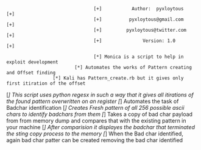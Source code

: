                                     [+]           Author:  pyxloytous            [+]
                                    [+]          pyxloytous@gmail.com            [+]
                                    [+]         pyxloytous@twitter.com           [+]
                                    [+]               Version: 1.0               [+]

                                    [*] Monica is a script to help in exploit development
                             [*] Automates the works of Pattern creating and Offset finding
                     [*] Kali has Pattern_create.rb but it gives only first itiration of the offset
[*] This script uses python regesx in such a way that it gives all itirations of the found pattern overwritten on an register
                                  [*] Automates the task of Badchar identification
                  [*] Creates Fresh pattern of all 256 possible ascii chars to identify badchars from them
         [*] Takes a copy of bad char payload from from memory dump and compares that with the existing pattern in your machine
                 [*] After comparision it displayes the badchar that terminated the sting copy process to the memory
         [*] When the Bad char identified, again bad char patter can be created removing the bad char identified
